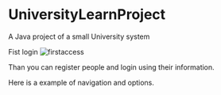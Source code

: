 # UniversityLearnProject
A Java project of a small University system


Fist login
![firstaccess](https://user-images.githubusercontent.com/38024513/43284179-658cfcfe-90f1-11e8-96d7-5bbd17e0c3f8.png)

Than you can register people and login using their information.

Here is a example of navigation and options.

